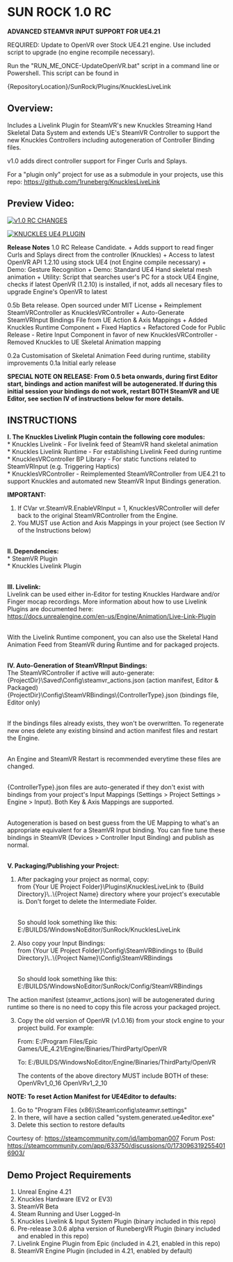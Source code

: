 # SUN ROCK 1.0 RC
**ADVANCED STEAMVR INPUT SUPPORT FOR UE4.21**

REQUIRED: Update to OpenVR over Stock UE4.21 engine. Use included script to upgrade (no engine recompile necessary).

Run the "RUN_ME_ONCE-UpdateOpenVR.bat" script in a command line or Powershell. This script can be found in

{RepositoryLocation}/SunRock/Plugins/KnucklesLiveLink

## Overview:
Includes a Livelink Plugin for SteamVR's new Knuckles Streaming Hand Skeletal Data System and extends UE's SteamVR Controller to support the new Knuckles Controllers including autogeneration of Controller Binding files.

v1.0 adds direct controller support for Finger Curls and Splays.

For a "plugin only" project for use as a submodule in your projects, use this repo:
https://github.com/1runeberg/KnucklesLiveLink

## Preview Video:

[![v1.0 RC CHANGES](http://img.youtube.com/vi/4NLeZIMcyZw/0.jpg)](http://www.youtube.com/watch?v=4NLeZIMcyZw "Version 1.0 RC Changes")

[![KNUCKLES UE4 PLUGIN](http://img.youtube.com/vi/OBLxaObZBaY/0.jpg)](http://www.youtube.com/watch?v=OBLxaObZBaY "Knuckles UE4 Plugin Overview")

**Release Notes**
1.0 RC Release Candidate.
    + Adds support to read finger Curls and Splays direct from the controller (Knuckles)
    + Access to latest OpenVR API 1.2.10 using stock UE4 (not Engine compile necessary)
    + Demo: Gesture Recognition
    + Demo: Standard UE4 Hand skeletal mesh animation
    + Utility: Script that searches user's PC for a stock UE4 Engine, checks if latest OpenVR (1.2.10) is installed, if not, adds all necesary files to upgrade Engine's OpenVR to latest

0.5b Beta release. Open sourced under MIT License
     + Reimplement SteamVRController as KnucklesVRController
     + Auto-Generate SteamVRInput Bindings File from UE Action & Axis Mappings
     + Added Knuckles Runtime Component
     + Fixed Haptics
     + Refactored Code for Public Release
        - Retire Input Component in favor of new KnucklesVRController
        - Removed Knuckles to UE Skeletal Animation mapping 

0.2a Customisation of Skeletal Animation Feed during runtime, stability improvements
0.1a Initial early release

**SPECIAL NOTE ON RELEASE: From 0.5 beta onwards, during first Editor start, bindings and action manifest will be autogenerated. If during this initial session your bindings do not work, restart BOTH SteamVR and UE Editor, see section IV of instructions below for more details.**

## INSTRUCTIONS
**I. The Knuckles Livelink Plugin contain the following core modules:** <br />
    * Knuckles Livelink - For livelink feed of SteamVR hand skeletal animation<br />
    * Knuckles Livelink Runtime - For establishing Livelink Feed during runtime<br />
    * KnucklesVRController BP Library - For static functions related to SteamVRInput (e.g. Triggering Haptics)<br />
    * KnucklesVRController - Reimplemented SteamVRController from UE4.21 to support Knuckles and automated new SteamVR Input Bindings generation.<br />
    
**IMPORTANT:** 
1. If CVar vr.SteamVR.EnableVRInput = 1, KnucklesVRController will defer back to the original SteamVRController from the Engine.
2. You MUST use Action and Axis Mappings in your project (see Section IV of the Instructions below)<br /><br />

**II. Dependencies:** <br />
    * SteamVR Plugin<br />
    * Knuckles Livelink Plugin<br /><br />

**III. Livelink:** <br />
    Livelink can be used either in-Editor for testing Knuckles Hardware and/or Finger mocap recordings. 
    More information about how to use Livelink Plugins are documented here:<br />
    https://docs.unrealengine.com/en-us/Engine/Animation/Live-Link-Plugin<br /><br />

With the Livelink Runtime component, you can also use the Skeletal Hand Animation Feed from SteamVR during Runtime and for packaged projects.<br /><br />

**IV. Auto-Generation of SteamVRInput Bindings:** <br />
    The SteamVRController if active will auto-generate:<br />
        {ProjectDir}\Saved\Config\steamvr_actions.json (action manifest, Editor & Packaged)<br />
        {ProjectDir}\Config\SteamVRBindings\\{ControllerType}.json (bindings file, Editor only)<br /><br />
    
If the bindings files already exists, they won't be overwritten. To regenerate new ones delete any existing binsind and action manifest files and restart the Engine.<br /><br />

An Engine and SteamVR Restart is recommended everytime these files are changed.<br /><br />

{ControllerType}.json files are auto-generated if they don't exist with bindings from your project's Input Mappings (Settings > Project Settings > Engine > Input). Both Key & Axis Mappings are supported.<br /><br />

Autogeneration is based on best guess from the UE Mapping to what's an appropriate equivalent for a SteamVR Input binding. You can fine tune these bindings in SteamVR (Devices > Controller Input Binding) and publish as normal.<br /><br />

**V. Packaging/Publishing your Project:** <br />
1. After packaging your project as normal, copy:<br />
    from {Your UE Project Folder}\Plugins\KnucklesLiveLink to {Build Directory}\\..\\{Project Name} directory where your project's executable is. Don't forget to delete the Intermediate Folder.<br /><br />

    So should look something like this:
    E:/BUILDS/WindowsNoEditor/SunRock/KnucklesLiveLink

2. Also copy your Input Bindings:<br />
   from {Your UE Project Folder}\Config\SteamVRBindings to {Build Directory}\\..\\{Project Name}\Config\SteamVRBindings<br /><br />

    So should look something like this:
    E:/BUILDS/WindowsNoEditor/SunRock/Config/SteamVRBindings

The action manifest (steamvr_actions.json) will be autogenerated during runtime so there is no need to copy this file across your packaged project.<br />

3. Copy the old version of OpenVR (v1.0.16) from your stock engine to your project build. For example:

    From: E:/Program Files/Epic Games/UE_4.21/Engine/Binaries/ThirdParty/OpenVR

    To: E:/BUILDS/WindowsNoEditor/Engine/Binaries/ThirdParty/OpenVR

    The contents of the above directory MUST include BOTH of these:
    OpenVRv1_0_16
    OpenVRv1_2_10
   

**NOTE: To reset Action Manifest for UE4Editor to defaults:**

1. Go to "Program Files (x86)\Steam\config\steamvr.settings"
2. In there, will have a section called "system.generated.ue4editor.exe"
3. Delete this section to restore defaults 

Courtesy of: https://steamcommunity.com/id/lamboman007
Forum Post: https://steamcommunity.com/app/633750/discussions/0/1730963192554016903/

## Demo Project Requirements

1. Unreal Engine 4.21
2. Knuckles Hardware (EV2 or EV3)
3. SteamVR Beta
4. Steam Running and User Logged-In
5. Knuckles Livelink & Input System Plugin (binary included in this repo)
6. Pre-release 3.0.6 alpha version of RunebergVR Plugin (binary included and enabled in this repo)
7. Livelink Engine Plugin from Epic (included in 4.21, enabled in this repo)
8. SteamVR Engine Plugin (included in 4.21, enabled by default)
